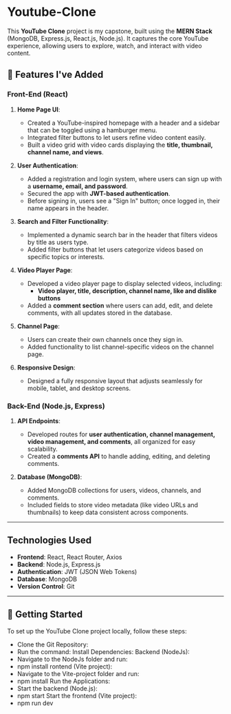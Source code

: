 # Youtube-Clone

This **YouTube Clone** project is my capstone, built using the **MERN Stack** (MongoDB, Express.js, React.js, Node.js). It captures the core YouTube experience, allowing users to explore, watch, and interact with video content.

## 🌟 Features I've Added

### Front-End (React)

1. **Home Page UI**:
   - Created a YouTube-inspired homepage with a header and a sidebar that can be toggled using a hamburger menu.
   - Integrated filter buttons to let users refine video content easily.
   - Built a video grid with video cards displaying the **title, thumbnail, channel name, and views**.

2. **User Authentication**:
   - Added a registration and login system, where users can sign up with a **username, email, and password**.
   - Secured the app with **JWT-based authentication**.
   - Before signing in, users see a "Sign In" button; once logged in, their name appears in the header.

3. **Search and Filter Functionality**:
   - Implemented a dynamic search bar in the header that filters videos by title as users type.
   - Added filter buttons that let users categorize videos based on specific topics or interests.

4. **Video Player Page**:
   - Developed a video player page to display selected videos, including:
     - **Video player, title, description, channel name, like and dislike buttons**
   - Added a **comment section** where users can add, edit, and delete comments, with all updates stored in the database.

5. **Channel Page**:
   - Users can create their own channels once they sign in.
   - Added functionality to list channel-specific videos on the channel page.

6. **Responsive Design**:
   - Designed a fully responsive layout that adjusts seamlessly for mobile, tablet, and desktop screens.

### Back-End (Node.js, Express)

1. **API Endpoints**:
   - Developed routes for **user authentication, channel management, video management, and comments**, all organized for easy scalability.
   - Created a **comments API** to handle adding, editing, and deleting comments.

2. **Database (MongoDB)**:
   - Added MongoDB collections for users, videos, channels, and comments.
   - Included fields to store video metadata (like video URLs and thumbnails) to keep data consistent across components.

---

## Technologies Used

- **Frontend**: React, React Router, Axios
- **Backend**: Node.js, Express.js
- **Authentication**: JWT (JSON Web Tokens)
- **Database**: MongoDB 
- **Version Control**: Git

---

## 🚀 Getting Started

To set up the YouTube Clone project locally, follow these steps:

- Clone the Git Repository:
- Run the command:
Install Dependencies:
Backend (NodeJs):
- Navigate to the NodeJs folder and run:
- npm install
rontend (Vite project):
- Navigate to the Vite-project folder and run:
- npm install
Run the Applications:
- Start the backend (Node.js):
- npm start
Start the frontend (Vite project):
- npm run dev


